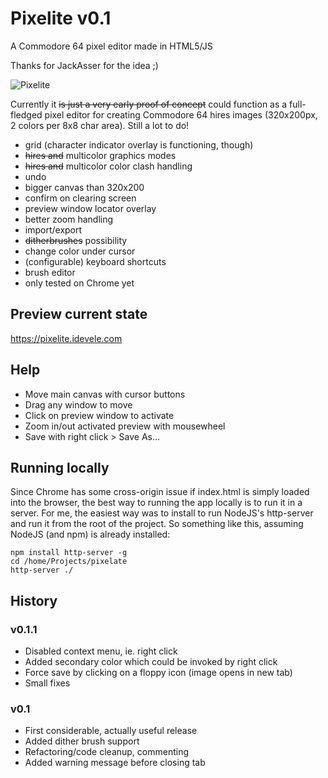 # Pixelite v0.1
A Commodore 64 pixel editor made in HTML5/JS

Thanks for JackAsser for the idea ;)

![Pixelite](https://i.imgur.com/ymENzfl.png)

Currently it ~~is just a very early proof of concept~~ could function as a full-fledged pixel editor for creating Commodore 64 hires images (320x200px, 2 colors per 8x8 char area). Still a lot to do!

- grid (character indicator overlay is functioning, though)
- ~~hires and~~ multicolor graphics modes
- ~~hires and~~ multicolor color clash handling
- undo
- bigger canvas than 320x200
- confirm on clearing screen
- preview window locator overlay
- better zoom handling
- import/export
- ~~ditherbrushes~~ possibility
- change color under cursor
- (configurable) keyboard shortcuts
- brush editor
- only tested on Chrome yet

## Preview current state

https://pixelite.idevele.com

## Help

- Move main canvas with cursor buttons
- Drag any window to move
- Click on preview window to activate
- Zoom in/out activated preview with mousewheel
- Save with right click > Save As...

## Running locally

Since Chrome has some cross-origin issue if index.html is simply loaded into the browser, the best way to running the app locally is to run it in a server. For me, the easiest way was to install to run NodeJS's http-server and run it from the root of the project. So something like this, assuming NodeJS (and npm) is already installed:

~~~
npm install http-server -g
cd /home/Projects/pixelate
http-server ./
~~~

## History

### v0.1.1

- Disabled context menu, ie. right click
- Added secondary color which could be invoked by right click
- Force save by clicking on a floppy icon (image opens in new tab)
- Small fixes

### v0.1

- First considerable, actually useful release
- Added dither brush support
- Refactoring/code cleanup, commenting
- Added warning message before closing tab